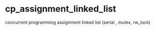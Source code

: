# cp_assignment_linked_list
concurrent programming assignment linked list (serial , mutex, rw_lock)
